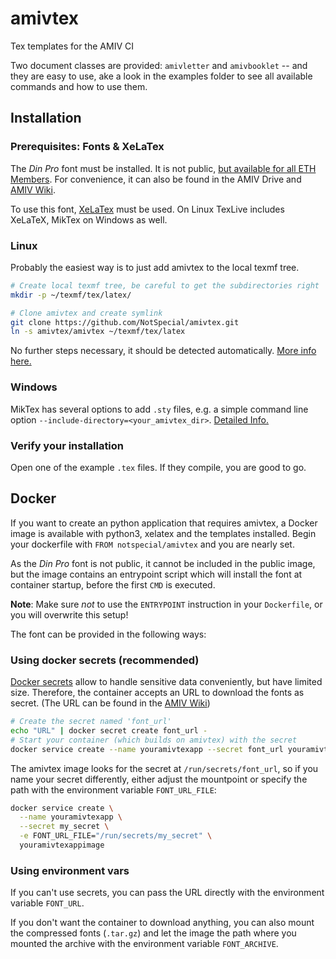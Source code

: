 # amivtex
Tex templates for the AMIV CI

Two document classes are provided: `amivletter` and `amivbooklet` -- and they
are easy to use, ake a look in the examples folder to see all available commands and how to use them.

## Installation

### Prerequisites: Fonts & XeLaTex

The *Din Pro* font must be installed. It is not public, [but available
for all ETH Members](https://www.ethz.ch/services/en/service/communication/corporate-design/font/ff-din-pro.html).
For convenience, it can also be found in the AMIV Drive and 
[AMIV Wiki](https://wiki.amiv.ethz.ch/Corporate_Design#DINPro).

To use this font, 
[XeLaTex](https://de.wikipedia.org/wiki/XeTeX) must be used.
On Linux TexLive includes XeLaTeX, MikTex on Windows as well.


### Linux

Probably the easiest way is to just add amivtex to the local texmf tree.

```bash
# Create local texmf tree, be careful to get the subdirectories right
mkdir -p ~/texmf/tex/latex/

# Clone amivtex and create symlink
git clone https://github.com/NotSpecial/amivtex.git
ln -s amivtex/amivtex ~/texmf/tex/latex
```

No further steps necessary, it should be detected automatically.
[More info here.](https://wiki.archlinux.org/index.php/TeX_Live#Install_.sty_files)


### Windows

MikTex has several options to add `.sty` files,
e.g. a simple command line option `--include-directory=<your_amivtex_dir>`.
[Detailed Info.](http://docs.miktex.org/manual/localadditions.html)


### Verify your installation

Open one of the example `.tex` files. If they compile, you are good to go.


## Docker

If you want to create an python application that requires amivtex,
a Docker image is available with python3, xelatex and the templates installed.
Begin your dockerfile with
`FROM notspecial/amivtex` and you are nearly set.

As the *Din Pro* font is not public, it cannot be included in the
public image, but the image contains an entrypoint script which will install
the font at container startup, before the first `CMD` is executed.

**Note**: Make sure *not* to use the `ENTRYPOINT` instruction in your `Dockerfile`,
or you will overwrite this setup!

The font can be provided in the following ways:

### Using docker secrets (recommended)

[Docker secrets](https://docs.docker.com/engine/swarm/secrets/#read-more-about-docker-secret-commands)
allow to handle sensitive data conveniently, but have limited size. Therefore, the container
accepts an URL to download the fonts as secret.
(The URL can be found in the [AMIV Wiki](https://wiki.amiv.ethz.ch/Corporate_Design#DINPro))

```bash
# Create the secret named 'font_url'
echo "URL" | docker secret create font_url -
# Start your container (which builds on amivtex) with the secret
docker service create --name youramivtexapp --secret font_url youramivtexappimage
```

The amivtex image looks for the secret at `/run/secrets/font_url`,
so if you name your secret differently, either adjust the mountpoint
or specify the path with the environment variable `FONT_URL_FILE`:

```bash
docker service create \
  --name youramivtexapp \
  --secret my_secret \
  -e FONT_URL_FILE="/run/secrets/my_secret" \
  youramivtexappimage
```

### Using environment vars

If you can't use secrets, you can pass
the URL directly with the environment variable `FONT_URL`.

If you don't want the container to download anything,
you can also mount the compressed fonts (`.tar.gz`) and
let the image the path where you mounted the archive with
the environment variable `FONT_ARCHIVE`.
